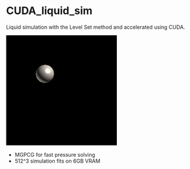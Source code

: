 # CUDA_liquid_sim
Liquid simulation with the Level Set method and accelerated using CUDA.

![](render.gif)

- MGPCG for fast pressure solving
- 512^3 simulation fits on 6GB VRAM
